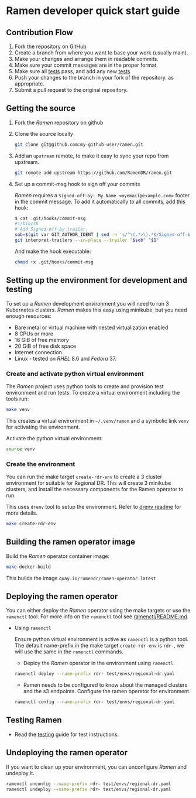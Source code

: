<!--
SPDX-FileCopyrightText: The RamenDR authors
SPDX-License-Identifier: Apache-2.0
-->

# Ramen developer quick start guide

## Contribution Flow

1. Fork the repository on GitHub
1. Create a branch from where you want to base your work (usually main).
1. Make your changes and arrange them in readable commits.
1. Make sure your commit messages are in the proper format.
1. Make sure all [tests](./testing.md) pass, and add any new [tests](./testing.md)
1. Push your changes to the branch in your fork of the repository.
   as appropriate.
1. Submit a pull request to the original repository.

## Getting the source

1. Fork the *Ramen* repository on github

1. Clone the source locally

   ```sh
   git clone git@github.com:my-github-user/ramen.git
   ```

1. Add an `upstream` remote, to make it easy to sync your repo from
   upstream.

   ```sh
   git remote add upstream https://github.com/RamenDR/ramen.git
   ```

1. Set up a commit-msg hook to sign off your commits

   *Ramen* requires a `Signed-off-by: My Name <myemail@example.com>`
   footer in the commit message. To add it automatically to all commits,
   add this hook:

   ```sh
   $ cat .git/hooks/commit-msg
   #!/bin/sh
   # Add Signed-off-by trailer.
   sob=$(git var GIT_AUTHOR_IDENT | sed -n 's/^\(.*>\).*$/Signed-off-by: \1/p')
   git interpret-trailers --in-place --trailer "$sob" "$1"
   ```

   And make the hook executable:

   ```sh
   chmod +x .git/hooks/commit-msg
   ```

## Setting up the environment for development and testing

To set up a *Ramen* development environment you will need to run 3
Kubernetes clusters. *Ramen* makes this easy using minikube, but you need
enough resources:

- Bare metal or virtual machine with nested virtualization enabled
- 8 CPUs or more
- 16 GiB of free memory
- 20 GiB of free disk space
- Internet connection
- Linux - tested on *RHEL* 8.6 and *Fedora* 37.

### Create and activate python virtual environment

The *Ramen* project uses python tools to create and provision test
environment and run tests. To create a virtual environment including
the tools run:

```sh
make venv
```

This creates a virtual environment in `~/.venv/ramen` and a symbolic
link `venv` for activating the environment.

Activate the python virtual environment:

```sh
source venv
```

### Create the environment

You can run the make target `create-rdr-env` to create a 3 cluster environment
for suitable for Regional DR. This will create 3 minikube clusters, and install
the necessary components for the Ramen operator to run.

This uses `drenv` tool to setup the environment. Refer to
[drenv readme](../test/README.md#setup) for more details.

```sh
make create-rdr-env
```

## Building the ramen operator image

Build the *Ramen* operator container image:

```sh
make docker-build
```

This builds the image `quay.io/ramendr/ramen-operator:latest`

## Deploying the ramen operator

You can either deploy the *Ramen* operator using the make targets or use the
`ramenctl` tool. For more info on the `ramenctl` tool see
[ramenctl/README.md](../ramenctl/README.md).

- Using `ramenctl`

    Ensure python virtual environment is active as `ramenctl` is a python tool.
    The default name-prefix in the make target `create-rdr-env` is `rdr-`, we
    will use the same in the `ramenctl` commands.

    - Deploy the *Ramen* operator in the environment using `ramenctl`.

     ```sh
     ramenctl deploy --name-prefix rdr- test/envs/regional-dr.yaml
     ```

    - Ramen needs to be configured to know about the managed clusters and the s3
   endpoints. Configure the ramen operator for environment.

    ```sh
    ramenctl config --name-prefix rdr- test/envs/regional-dr.yaml
    ```

## Testing Ramen

- Read the [testing](./testing.md) guide for test instructions.

## Undeploying the ramen operator

If you want to clean up your environment, you can unconfigure *Ramen* and
undeploy it.

```sh
ramenctl unconfig --name-prefix rdr- test/envs/regional-dr.yaml
ramenctl undeploy --name-prefix rdr- test/envs/regional-dr.yaml
```
